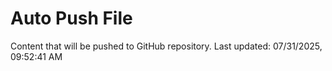 # Auto Push File

Content that will be pushed to GitHub repository.
Last updated: 07/31/2025, 09:52:41 AM